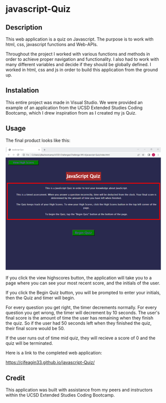 # javascript-Quiz

## Description

This web application is a quiz on Javascript. The purpose is to work with html, css, javascript functions and Web-APIs. 

Throughout the project I worked with various functions and methods in order to achieve proper navigation and functionality. I also had to work with many different variables and decide if they should be globally defined. I worked in html, css and js in order to build this application from the ground up.

## Instalation

This entire project was made in Visual Studio. We were provided an example of an application from the UCSD Extended Studies Coding Bootcamp, which I drew inspiration from as I created my js Quiz. 

## Usage

The final product looks like this:

<img src="Final-Product-Screenshot.png">

If you click the view highscores button, the application will take you to a page where you can see your most recent score, and the initials of the user.

If you click the Begin Quiz button, you will be prompted to enter your initials, then the Quiz and timer will begin.

For every question you get right, the timer decrements normally. For every question you get wrong, the timer will decrement by 10 seconds. The user's final score is the amount of time the user has remaining when they finish the quiz. So if the user had 50 seconds left when they finished the quiz, their final score would be 50. 

If the user runs out of time mid quiz, they will recieve a score of 0 and the quiz will be terminated.

Here is a link to the completed web application:

https://cjfeagin33.github.io/javascript-Quiz/

## Credit

This application was built with assistance from my peers and instructors within the UCSD Extended Studies Coding Bootcamp.